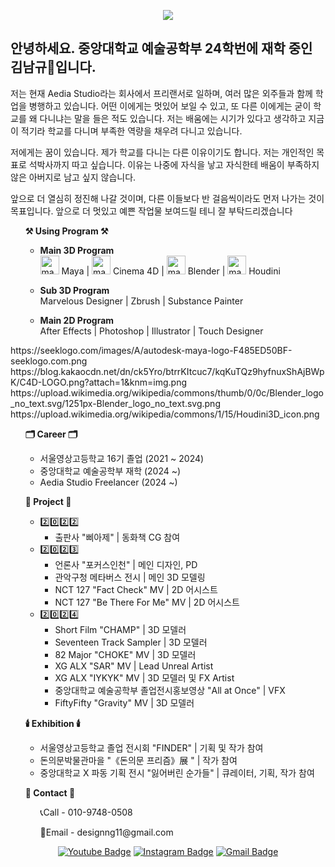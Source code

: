 <div align=center>
  
<a href="https://hits.seeyoufarm.com"><img src="https://hits.seeyoufarm.com/api/count/incr/badge.svg?url=https%3A%2F%2Fgithub.com%2Fdesignng11&count_bg=%2379C83D&title_bg=%23555555&icon=&icon_color=%23E7E7E7&title=hits&edge_flat=false"/></a>

</div>

<h2>
  안녕하세요. 중앙대학교 예술공학부 24학번에 재학 중인 김남규👋입니다.    
</h2>

저는 현재 Aedia Studio라는 회사에서 프리랜서로 일하며, 여러 많은 외주들과 함께 학업을 병행하고 있습니다.
어떤 이에게는 멋있어 보일 수 있고, 또 다른 이에게는 굳이 학교를 왜 다니냐는 말을 들은 적도 있습니다.
저는 배움에는 시기가 있다고 생각하고 지금이 적기라 학교를 다니며 부족한 역량을 채우려 다니고 있습니다.

저에게는 꿈이 있습니다. 제가 학교를 다니는 다른 이유이기도 합니다.
저는 개인적인 목표로 석박사까지 따고 싶습니다. 이유는 나중에 자식을 낳고 자식한테 배움이 부족하지 않은 아버지로 남고 싶지 않습니다.

앞으로 더 열심히 정진해 나갈 것이며, 다른 이들보다 반 걸음씩이라도 먼저 나가는 것이 목표입니다.
앞으로 더 멋있고 예쁜 작업물 보여드릴 테니 잘 부탁드리겠습니다

<ul>
  <b>⚒️ Using Program ⚒️</b>
    <ul>
     <p> <li><b> Main 3D Program </b></li>
       <img src="https://seeklogo.com/images/A/autodesk-maya-logo-F485ED50BF-seeklogo.com.png" alt="maya logo" width="30px"> Maya | <img src="https://blog.kakaocdn.net/dn/ck5Yro/btrrKItcuc7/kqKuTQz9hyfnuxShAjBWpK/C4D-LOGO.png?attach=1&knm=img.png" alt="maya logo" width="30px"> Cinema 4D | <img src="https://upload.wikimedia.org/wikipedia/commons/thumb/0/0c/Blender_logo_no_text.svg/1251px-Blender_logo_no_text.svg.png" alt="maya logo" width="30px"> Blender | <img src="https://upload.wikimedia.org/wikipedia/commons/1/15/Houdini3D_icon.png" alt="maya logo" width="30px"> Houdini </p>
     <p> <li><b> Sub 3D Program </b></li>
       Marvelous Designer | Zbrush | Substance Painter </p>
      <p><li><b> Main 2D Program </b></li>
       After Effects | Photoshop | Illustrator | Touch Designer </p>
    </ul>
</ul>
https://seeklogo.com/images/A/autodesk-maya-logo-F485ED50BF-seeklogo.com.png
https://blog.kakaocdn.net/dn/ck5Yro/btrrKItcuc7/kqKuTQz9hyfnuxShAjBWpK/C4D-LOGO.png?attach=1&knm=img.png
https://upload.wikimedia.org/wikipedia/commons/thumb/0/0c/Blender_logo_no_text.svg/1251px-Blender_logo_no_text.svg.png
https://upload.wikimedia.org/wikipedia/commons/1/15/Houdini3D_icon.png
<ul>
  <b>🗂️ Career 🗂️</b>
   <ul>
     <li> 서울영상고등학교 16기 졸업 (2021 ~ 2024) </li>
     <li> 중앙대학교 예술공학부 재학 (2024 ~) </li>
     <li> Aedia Studio Freelancer (2024 ~) </li>
   </ul>
</ul>

<ul>
  <b>📜 Project 📜</b>
    <ul>
      <li> 2️⃣0️⃣2️⃣2️⃣
        <ul>
          <li> 출판사 "삐아제" | 동화책 CG 참여 </li>
        </ul>
      </li>
      <li> 2️⃣0️⃣2️⃣3️⃣
        <ul>
          <li> 언론사 "포커스인천" | 메인 디자인, PD </li>
          <li> 관악구청 메타버스 전시 | 메인 3D 모델링 </li>
          <li> NCT 127 "Fact Check" MV | 2D 어시스트 </li>
          <li> NCT 127 "Be There For Me" MV | 2D 어시스트</li>
        </ul>
      </li>
      <li> 2️⃣0️⃣2️⃣4️⃣
        <ul>
          <li> Short Film "CHAMP" | 3D 모델러 </li>
          <li> Seventeen Track Sampler | 3D 모델러 </li>
          <li> 82 Major "CHOKE" MV | 3D 모델러 </li>
          <li> XG ALX "SAR" MV | Lead Unreal Artist </li>
          <li> XG ALX "IYKYK" MV | 3D 모델러 및 FX Artist </li>
          <li> 중앙대학교 예술공학부 졸업전시홍보영상 "All at Once" | VFX </li>
          <li> FiftyFifty "Gravity" MV | 3D 모델러 </li>
        </ul>
      </li>
    </ul>
</ul>

<ul>
  <b>🕯️ Exhibition 🕯️</b>
    <ul>
        <li> 서울영상고등학교 졸업 전시회 "FINDER" | 기획 및 작가 참여 </li>
       <li> 돈의문박물관마을 "《돈의문 프리즘》展 " | 작가 참여 </li>
        <li> 중앙대학교 X 파동 기획 전시 "잃어버린 순가들" | 큐레이터, 기획, 작가 참여 </li>
    </ul>
</ul>

<ul>
  <b>🤝 Contact 🤝</b>
    <ul>
      📞Call - 010-9748-0508
    </ul>
    <ul>
      📧Email - designng11@gmail.com
    </ul>
</ul>

<div align=center>

[![Youtube Badge](https://img.shields.io/badge/YOUTUBE-ff0000?style=flat-square&logo=youtube&link=https://youtube.com/@naguk?si=qGYPi1-ricqxTVql)](https://youtube.com/@naguk?si=qGYPi1-ricqxTVql) [![Instagram Badge](https://img.shields.io/badge/INSTAGRAM-%23E4405F?style=flat-square&logo=instagram&logoColor=white&link=https://www.instagram.com/namgyueye/)](https://www.instagram.com/namgyueye/) [![Gmail Badge](https://img.shields.io/badge/GMAIL-%23EA4335?style=flat-square&logo=gmail&logoColor=white&link=mailto:designng11%40gmail.com)](mailto:designng11@gmail.com)

<div>
